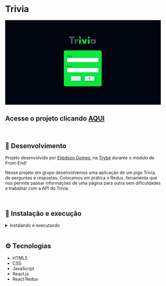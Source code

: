 #  Trivia

![Preview Projeto](./imgs/preview.png)

## Acesse o projeto clicando <a href="">AQUI</a>

<br />

## 📡 Desenvolvimento

Projeto desenvolvido por <a href="https://www.linkedin.com/in/eliedson-gomes/" target="_blank">Eliedson Gomes</a>, na <a href="https://betrybe.com/" target="_blank">Trybe</a> durante o módulo de Front-End!

Nesse projeto em grupo desenvolvemos uma aplicação de um jogo Trivia, de perguntas e respostas. Colocamos em prática o Redux, ferramenta que nos permite passar informações de uma página para outra sem dificuldades e trabalhar com a API do Trivia.

<br />

## 🚀 Instalação e execução

  <details>
    <summary>Instalando e executando</summary>
    <br />

### 1 - Clone o repositório:

```
git clone
```

### 2 - Apos ter o repositório clonado em sua maquina, execute este comando para acessar a pasta do projeto:

```sh
cd trivia
```

### 3 - Dentro da pasta do projeto, execute o comando abaixo para instalar as dependências do projeto:

Caso utilize o npm:

```sh
npm install
```

Caso utilize o yarn:

```sh
yarn install
```

### 4 - Dentro da pasta do projeto, execute o comando abaixo para iniciar o servidor do projeto:

Caso utilize o npm:

```sh
npm start
```

Caso utilize o yarn:

```sh
yarn start
```

### 5 - Acesse a aplicação:

Abrindo na porta padrão que o React usa: <http://localhost:3000/> em seu navegador.

  </details>
<br />


## ⚙️ Tecnologias

- HTML5
- CSS
- JavaScript
- React.js
- React Redux
